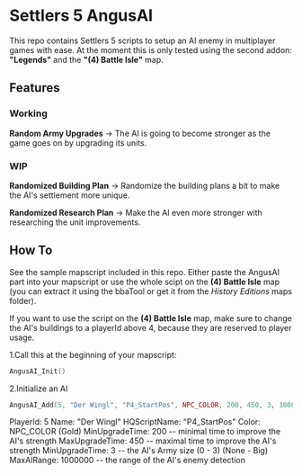 # Settlers 5 AngusAI

This repo contains Settlers 5 scripts to setup an AI enemy in multiplayer games with ease. At the moment this is only tested using the second addon: **"Legends"** and the **"(4) Battle Isle"** map.

## Features

### Working

**Random Army Upgrades**
-> The AI is going to become stronger as the game goes on by upgrading its units.

### WIP

**Randomized Building Plan**
-> Randomize the building plans a bit to make the AI's settlement more unique.

**Randomized Research Plan**
-> Make the AI even more stronger with researching the unit improvements.

## How To

See the sample mapscript included in this repo. Either paste the AngusAI part into your mapscript or use the whole scipt on the **(4) Battle Isle** map (you can extract it using the bbaTool or get it from the *History Editions* maps folder).

If you want to use the script on the **(4) Battle Isle** map, make sure to change the AI's buildings to a playerId above 4, because they are reserved to player usage.

1.Call this at the beginning of your mapscript:

```lua
AngusAI_Init()
```

2.Initialize an AI

```lua
AngusAI_Add(5, "Der Wingl", "P4_StartPos", NPC_COLOR, 200, 450, 3, 1000000)
```

PlayerId: 5
Name: "Der Wingl"
HQScriptName: "P4_StartPos"
Color: NPC_COLOR (Gold)
MinUpgradeTime: 200 -- minimal time to improve the AI's strength
MaxUpgradeTime: 450 -- maximal time to improve the AI's strength
MinUpgradeTime: 3   -- the AI's Army size (0 - 3) (None - Big)
MaxAIRange: 1000000 -- the range of the AI's enemy detection